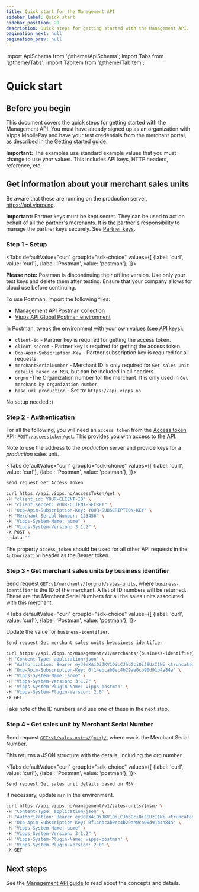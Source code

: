 ```yaml
---
title: Quick start for the Management API
sidebar_label: Quick start
sidebar_position: 20
description: Quick steps for getting started with the Management API.
pagination_next: null
pagination_prev: null
---
```


import ApiSchema from '@theme/ApiSchema';
import Tabs from '@theme/Tabs';
import TabItem from '@theme/TabItem';

# Quick start

## Before you begin

This document covers the quick steps for getting started with the Management API.
You must have already signed up as an organization with Vipps MobilePay and have
your test credentials from the merchant portal, as described in the
[Getting started guide](https://developer.vippsmobilepay.com/docs/getting-started).

**Important:** The examples use standard example values that you must change to
use *your* values. This includes API keys, HTTP headers, reference, etc.

## Get information about your merchant sales units

Be aware that these are running on the production server, <https://api.vipps.no>.

**Important:** Partner keys must be kept secret. They can be used to act on behalf
of all the partner's merchants. It is the partner's responsibility to manage
the partner keys securely. See
[Partner keys](https://developer.vippsmobilepay.com/docs/partner/partner-keys).

### Step 1 - Setup

<Tabs
defaultValue="curl"
groupId="sdk-choice"
values={[
{label: 'curl', value: 'curl'},
{label: 'Postman', value: 'postman'},
]}>
<TabItem value="postman">

**Please note:** Postman is discontinuing their offline version. Use only your test keys and delete them after testing. Ensure that your company allows for cloud use before continuing.

To use Postman, import the following files:

* [Management API Postman collection](/tools/vipps-management-api-postman-collection.json)
* [Vipps API Global Postman environment](https://github.com/vippsas/vipps-developers/blob/master/tools/vipps-api-global-postman-environment.json)

In Postman, tweak the environment with your own values (see
[API keys](https://developer.vippsmobilepay.com/docs/common-topics/api-keys/)):

* `client-id` - Partner key is required for getting the access token.
* `client-secret` - Partner key is required for getting the access token.
* `Ocp-Apim-Subscription-Key` - Partner subscription key is required for all requests.
* `merchantSerialNumber` - Merchant ID is only required for `Get sales unit details based on MSN`, but can be included in all headers.
* `orgno` -The Organization number for the merchant. It is only used in `Get merchant by organization number`.
* `base_url_production` - Set to: `https://api.vipps.no`.

</TabItem>
<TabItem value="curl">

No setup needed :)

</TabItem>
</Tabs>

### Step 2 - Authentication

For all the following, you will need an `access_token` from the
[Access token API](https://developer.vippsmobilepay.com/docs/APIs/access-token-api):
[`POST:/accesstoken/get`](https://developer.vippsmobilepay.com/api/access-token#tag/Authorization-Service/operation/fetchAuthorizationTokenUsingPost).
This provides you with access to the API.

Note to use the address to the *production* server and provide keys for a *production* sales unit.

<Tabs
defaultValue="curl"
groupId="sdk-choice"
values={[
{label: 'curl', value: 'curl'},
{label: 'Postman', value: 'postman'},
]}>
<TabItem value="postman">

```bash
Send request Get Access Token
```

</TabItem>
<TabItem value="curl">

```bash
curl https://api.vipps.no/accessToken/get \
-H "client_id: YOUR-CLIENT-ID" \
-H "client_secret: YOUR-CLIENT-SECRET" \
-H "Ocp-Apim-Subscription-Key: YOUR-SUBSCRIPTION-KEY" \
-H "Merchant-Serial-Number: 123456" \
-H "Vipps-System-Name: acme" \
-H "Vipps-System-Version: 3.1.2" \
-X POST \
--data ''
```

</TabItem>
</Tabs>

The property `access_token` should be used for all other API requests in the `Authorization` header as the Bearer token.

### Step 3 - Get merchant sales units by business identifier

Send request
[`GET:v1/merchants/{orgno}/sales-units`](https://developer.vippsmobilepay.com/api/management/#tag/Merchants/operation/getMerchantSalesUnits),
where `business-identifier` is the ID of the merchant.
A list of ID numbers will be returned. These are the Merchant Serial Numbers for all the sales units associated with this merchant.

<Tabs
defaultValue="curl"
groupId="sdk-choice"
values={[
{label: 'curl', value: 'curl'},
{label: 'Postman', value: 'postman'},
]}>
<TabItem value="postman">

Update the value for `business-identifier`.

```bash
Send request Get merchant sales units bybusiness identifier
```

</TabItem>
<TabItem value="curl">

```bash
curl https://api.vipps.no/management/v1/merchants/{business-identifier}/sales-units \
-H "Content-Type: application/json" \
-H "Authorization: Bearer eyJ0eXAiOiJKV1QiLCJhbGciOiJSUzI1Ni <truncated>" \
-H "Ocp-Apim-Subscription-Key: 0f14ebcab0ec4b29ae0cb90d91b4a84a" \
-H "Vipps-System-Name: acme" \
-H "Vipps-System-Version: 3.1.2" \
-H 'Vipps-System-Plugin-Name: vipps-postman' \
-H 'Vipps-System-Plugin-Version: 2.0' \
-X GET
```

</TabItem>
</Tabs>

Take note of the ID numbers and use one of these in the next step.

### Step 4 - Get sales unit by Merchant Serial Number

Send request
[`GET:v1/sales-units/{msn}/`](https://developer.vippsmobilepay.com/api/management/#tag/Sales-units/operation/getAllSalesUnits), where `msn` is the Merchant Serial Number.

This returns a JSON structure with the details, including the org number.

<Tabs
defaultValue="curl"
groupId="sdk-choice"
values={[
{label: 'curl', value: 'curl'},
{label: 'Postman', value: 'postman'},
]}>
<TabItem value="postman">

```bash
Send request Get sales unit details based on MSN
```

If necessary, update `msn` in the environment.

</TabItem>
<TabItem value="curl">

```bash
curl https://api.vipps.no/management/v1/sales-units/{msn} \
-H "Content-Type: application/json" \
-H "Authorization: Bearer eyJ0eXAiOiJKV1QiLCJhbGciOiJSUzI1Ni <truncated>" \
-H "Ocp-Apim-Subscription-Key: 0f14ebcab0ec4b29ae0cb90d91b4a84a" \
-H "Vipps-System-Name: acme" \
-H "Vipps-System-Version: 3.1.2" \
-H 'Vipps-System-Plugin-Name: vipps-postman' \
-H 'Vipps-System-Plugin-Version: 2.0' \
-X GET
```

</TabItem>
</Tabs>

## Next steps

See the [Management API guide](management-api-guide.md) to read about the concepts and details.

